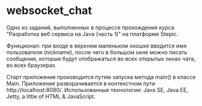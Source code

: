# websocket_chat
Одно из заданий, выполненных в процессе прохождения курса "Разработка веб сервиса на Java (часть 1)" на платформе Stepic.
<p> Функционал: при входе в верхнем маленьком окошке вводится имя пользователя (nickname), после чего в большом окне можно писать сообщения, которые будут отображаться во всех открытых окнах чата, во всех браузерах.</p>
Старт приложения производится путем запуска метода main() в классе Main. Приложение разворачивается в контекстном пути http://localhost:8080/. 
Использованные технологии: Java SE, Java EE, Jetty, a little of HTML & JavaScript.
